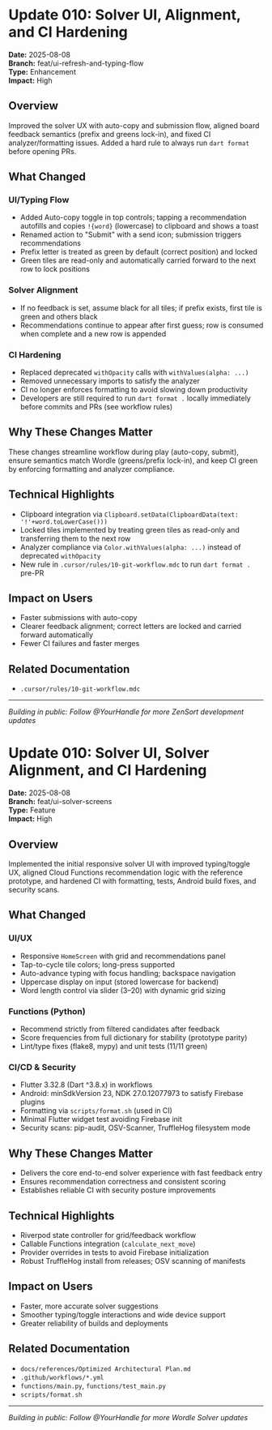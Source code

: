 # Update 010: Solver UI, Alignment, and CI Hardening

**Date:** 2025-08-08  
**Branch:** feat/ui-refresh-and-typing-flow  
**Type:** Enhancement  
**Impact:** High

## Overview

Improved the solver UX with auto-copy and submission flow, aligned board feedback semantics (prefix and greens lock-in), and fixed CI analyzer/formatting issues. Added a hard rule to always run `dart format` before opening PRs.

## What Changed

### UI/Typing Flow
- Added Auto-copy toggle in top controls; tapping a recommendation autofills and copies `!{word}` (lowercase) to clipboard and shows a toast
- Renamed action to "Submit" with a send icon; submission triggers recommendations
- Prefix letter is treated as green by default (correct position) and locked
- Green tiles are read-only and automatically carried forward to the next row to lock positions

### Solver Alignment
- If no feedback is set, assume black for all tiles; if prefix exists, first tile is green and others black
- Recommendations continue to appear after first guess; row is consumed when complete and a new row is appended

### CI Hardening
- Replaced deprecated `withOpacity` calls with `withValues(alpha: ...)`
- Removed unnecessary imports to satisfy the analyzer
- CI no longer enforces formatting to avoid slowing down productivity
- Developers are still required to run `dart format .` locally immediately before commits and PRs (see workflow rules)

## Why These Changes Matter

These changes streamline workflow during play (auto-copy, submit), ensure semantics match Wordle (greens/prefix lock-in), and keep CI green by enforcing formatting and analyzer compliance.

## Technical Highlights

- Clipboard integration via `Clipboard.setData(ClipboardData(text: '!'+word.toLowerCase()))`
- Locked tiles implemented by treating green tiles as read-only and transferring them to the next row
- Analyzer compliance via `Color.withValues(alpha: ...)` instead of deprecated `withOpacity`
- New rule in `.cursor/rules/10-git-workflow.mdc` to run `dart format .` pre-PR

## Impact on Users

- Faster submissions with auto-copy
- Clearer feedback alignment; correct letters are locked and carried forward automatically
- Fewer CI failures and faster merges

## Related Documentation

- `.cursor/rules/10-git-workflow.mdc`

---
*Building in public: Follow @YourHandle for more ZenSort development updates*

# Update 010: Solver UI, Solver Alignment, and CI Hardening

**Date:** 2025-08-08  
**Branch:** feat/ui-solver-screens  
**Type:** Feature  
**Impact:** High

## Overview

Implemented the initial responsive solver UI with improved typing/toggle UX, aligned Cloud Functions recommendation logic with the reference prototype, and hardened CI with formatting, tests, Android build fixes, and security scans.

## What Changed

### UI/UX
- Responsive `HomeScreen` with grid and recommendations panel
- Tap-to-cycle tile colors; long-press supported
- Auto-advance typing with focus handling; backspace navigation
- Uppercase display on input (stored lowercase for backend)
- Word length control via slider (3–20) with dynamic grid sizing

### Functions (Python)
- Recommend strictly from filtered candidates after feedback
- Score frequencies from full dictionary for stability (prototype parity)
- Lint/type fixes (flake8, mypy) and unit tests (11/11 green)

### CI/CD & Security
- Flutter 3.32.8 (Dart ^3.8.x) in workflows
- Android: minSdkVersion 23, NDK 27.0.12077973 to satisfy Firebase plugins
- Formatting via `scripts/format.sh` (used in CI)
- Minimal Flutter widget test avoiding Firebase init
- Security scans: pip-audit, OSV-Scanner, TruffleHog filesystem mode

## Why These Changes Matter

- Delivers the core end-to-end solver experience with fast feedback entry
- Ensures recommendation correctness and consistent scoring
- Establishes reliable CI with security posture improvements

## Technical Highlights

- Riverpod state controller for grid/feedback workflow
- Callable Functions integration (`calculate_next_move`)
- Provider overrides in tests to avoid Firebase initialization
- Robust TruffleHog install from releases; OSV scanning of manifests

## Impact on Users

- Faster, more accurate solver suggestions
- Smoother typing/toggle interactions and wide device support
- Greater reliability of builds and deployments

## Related Documentation

- `docs/references/Optimized Architectural Plan.md`
- `.github/workflows/*.yml`
- `functions/main.py`, `functions/test_main.py`
- `scripts/format.sh`

---
*Building in public: Follow @YourHandle for more Wordle Solver updates*
